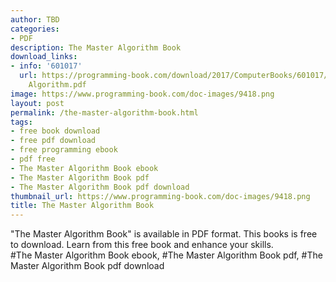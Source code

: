```yaml
---
author: TBD
categories:
- PDF
description: The Master Algorithm Book
download_links:
- info: '601017'
  url: https://programming-book.com/download/2017/ComputerBooks/601017/The Master
    Algorithm.pdf
image: https://www.programming-book.com/doc-images/9418.png
layout: post
permalink: /the-master-algorithm-book.html
tags:
- free book download
- free pdf download
- free programming ebook
- pdf free
- The Master Algorithm Book ebook
- The Master Algorithm Book pdf
- The Master Algorithm Book pdf download
thumbnail_url: https://www.programming-book.com/doc-images/9418.png
title: The Master Algorithm Book
---
```


 
<div class="item-desc text-justify">
  "The Master Algorithm Book" is available in PDF format. This books is free to download. Learn from this free book and enhance your skills.
  <br>
  #The Master Algorithm Book ebook, #The Master Algorithm Book pdf, #The Master Algorithm Book pdf download
</div>